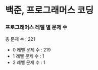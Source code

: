 # 백준, 프로그래머스 코딩
### 프로그래머스 레벨 별 문제 수
총 문제 수 : 221
- 0 레벨 문제 수 : 219
- 1 레벨 문제 수 : 1
- 2 레벨 문제 수 : 1

